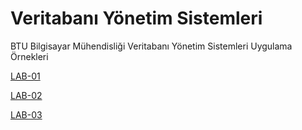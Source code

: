 # Veritabanı Yönetim Sistemleri

BTU Bilgisayar Mühendisliği Veritabanı Yönetim Sistemleri Uygulama Örnekleri

[LAB-01](lab01)

[LAB-02](lab02)

[LAB-03](lab03)
